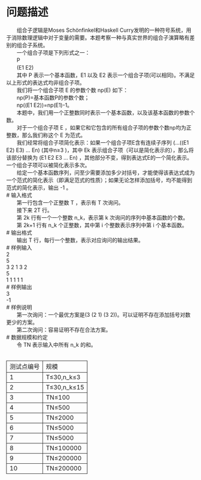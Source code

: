 <div id="pcont1" style="margin-top:20px; display:block;">

# 问题描述

<div class="pdcont">　　组合子逻辑是Moses Schönfinkel和Haskell Curry发明的一种符号系统，用于消除数理逻辑中对于变量的需要。本题考察一种与真实世界的组合子演算略有差别的组合子系统。<br/>
　　一个组合子项是下列形式之一：<br/>
　　P<br/>
　　(E1 E2)<br/>
　　其中 P 表示一个基本函数，E1 以及 E2 表示一个组合子项(可以相同)。不满足以上形式的表达式均非组合子项。<br/>
　　我们将一个组合子项 E 的参数个数 np(E)  如下：<br/>
　　np(P)=基本函数P的参数个数；<br/>
　　np((E1 E2))=np(E1)-1。<br/>
　　本题中，我们用一个正整数同时表示一个基本函数，以及该基本函数的参数个数。<br/>
　　对于一个组合子项 E ，如果它和它包含的所有组合子项的参数个数np均为正整数，那么我们称这个 E 为范式。<br/>
　　我们经常将组合子项简化表示：如果一个组合子项E含有连续子序列 (...((E1 E2) E3) … En)  (其中n≥3 )，其中 Ek 表示组合子项（可以是简化表示的），那么将该部分替换为 (E1 E2 E3 … En)  ，其他部分不变，得到表达式E的一个简化表示。一个组合子项可以被简化表示多次。<br/>
　　给定一个基本函数序列，问至少需要添加多少对括号，才能使得该表达式成为一个范式的简化表示（即满足范式的性质）；如果无论怎样添加括号，均不能得到范式的简化表示，输出 -1 。</div>
# 输入格式

<div class="pdcont">　　第一行包含一个正整数 T ，表示有 T 次询问。<br/>
　　接下来 2T 行。<br/>
　　第 2k 行有一个一个整数 n_k，表示第 k 次询问的序列中基本函数的个数。<br/>
　　第 2k+1 行有 n_k  个正整数，其中第 i 个整数表示序列中第 i 个基本函数。</div>
# 输出格式

<div class="pdcont">　　输出 T 行，每行一个整数，表示对应询问的输出结果。</div>
# 样例输入

<div class="pddata">2<br/>
5<br/>
3 2 1 3 2<br/>
5<br/>
1 1 1 1 1</div>
# 样例输出

<div class="pddata">3<br/>
-1</div>
# 样例说明

<div class="pdcont">　　第一次询问：一个最优方案是(3 (2 1) (3 2))。可以证明不存在添加括号对数更少的方案。<br/>
　　第二次询问：容易证明不存在合法方案。</div>
# 数据规模和约定

<div class="pdcont">　　令 TN 表示输入中所有 n_k  的和。<br/>
<br/>
<table cellspacing="0" cellpadding="2px" style="border-collapse:collapse;" class="table table-striped table-horver"><tbody><tr style="border:solid 1.0pt"><td style="border:solid 1.0pt">测试点编号<br/>
</td><td style="border:solid 1.0pt">规模<br/>
</td></tr><tr style="border:solid 1.0pt"><td style="border:solid 1.0pt">1<br/>
</td><td valign="top" style="border:solid 1.0pt">T≤30,n_k≤3<br/>
</td></tr><tr style="border:solid 1.0pt"><td style="border:solid 1.0pt">2<br/>
</td><td valign="top" style="border:solid 1.0pt">T≤30,n_k≤15<br/>
</td></tr><tr style="border:solid 1.0pt"><td style="border:solid 1.0pt">3<br/>
</td><td valign="top" style="border:solid 1.0pt">TN≤100<br/>
</td></tr><tr style="border:solid 1.0pt"><td style="border:solid 1.0pt">4<br/>
</td><td valign="top" style="border:solid 1.0pt">TN≤500<br/>
</td></tr><tr style="border:solid 1.0pt"><td style="border:solid 1.0pt">5<br/>
</td><td valign="top" style="border:solid 1.0pt">TN≤2000<br/>
</td></tr><tr style="border:solid 1.0pt"><td style="border:solid 1.0pt">6<br/>
</td><td valign="top" style="border:solid 1.0pt">TN≤5000<br/>
</td></tr><tr style="border:solid 1.0pt"><td style="border:solid 1.0pt">7<br/>
</td><td valign="top" style="border:solid 1.0pt">TN≤5000<br/>
</td></tr><tr style="border:solid 1.0pt"><td style="border:solid 1.0pt">8<br/>
</td><td valign="top" style="border:solid 1.0pt">TN≤100000<br/>
</td></tr><tr style="border:solid 1.0pt"><td style="border:solid 1.0pt">9<br/>
</td><td valign="top" style="border:solid 1.0pt">TN≤200000<br/>
</td></tr><tr style="border:solid 1.0pt"><td style="border:solid 1.0pt">10<br/>
</td><td valign="top" style="border:solid 1.0pt">TN≤200000<br/>
</td></tr></tbody></table></div>

</div>